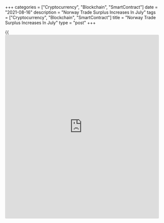 +++
categories = ["Cryptocurrency", "Blockchain", "SmartContract"]
date = "2021-08-16"
description = "Norway Trade Surplus Increases In July"
tags = ["Cryptocurrency", "Blockchain", "SmartContract"]
title = "Norway Trade Surplus Increases In July"
type = "post"
+++

{{<iframe id="large-banner" src="https://www.bounty.group/#slide=15.0" width="100%" height="600" scrolling="no" style="border: 0px solid rgb(216, 221, 230); border-radius: 3px;">}}

Norway's trade surplus increased in July, amid a rise in exports and
imports, data from Statistics Norway showed on Monday.

The trade surplus rose to NOK 42.237 billion in July from NOK 765
million in the same month last year. In June, trade deficit was NOK
24.271 billion.

Exports accelerated 75.7 percent year-on-year in July and increased 9.4
percent from a month ago.

Imports grew 8.0 percent annually in July and declined 11.8 percent from
the previous month.

The mainland trade logged a deficit of NOK 22.5 billion in July.

For comments and feedback [contact](https://www.playgroundfx.com/contact/): editorial@rtt[news](https://www.letsplayfx.com/blog/forex-news-website/).com

[Economic News][1]

 **What parts of the world are seeing the best (and worst) economic
performances lately? Click[here][2] to check out our [Econ Scorecard][2]
and find out! See up-to-the-moment [ranking](https://www.playgroundfx.com/blog/crypto-exchange-ranking/)s for the best and worst
performers in [GDP][3], [unemployment rate][4], [inflation][2] and much
more.**

   1. www.rtt[news](https://www.letsplayfx.com/blog/forex-news-website/).com/Content/EconomicNews.aspx
   2. www.rtt[news](https://www.letsplayfx.com/blog/forex-news-website/).com/economic-scorecard/world-rank/CPI/highest-performance.aspx
   3. www.rtt[news](https://www.letsplayfx.com/blog/forex-news-website/).com/economic-scorecard/world-rank/GDP/highest-performance.aspx
   4. www.rtt[news](https://www.letsplayfx.com/blog/forex-news-website/).com/economic-scorecard/world-rank/unemployment-rate/lowest-performance.aspx